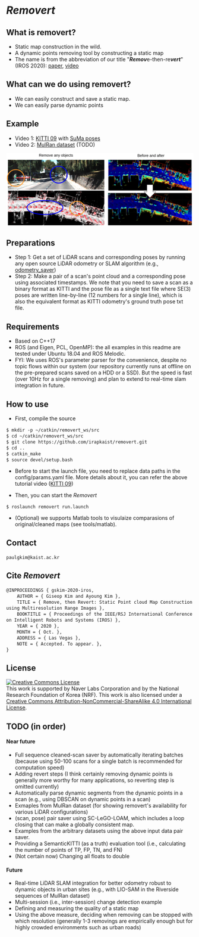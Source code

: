 # *Removert*

## What is removert?
- Static map construction in the wild. 
- A dynamic points removing tool by constructing a static map
- The name is from the abbreviation of our title "***Remov***e-then-re***vert***" (IROS 2020): [paper](https://irap.kaist.ac.kr/publications/gskim-2020-iros.pdf), [video](https://youtu.be/M9PEGi5fAq8)

## What can we do using removert? 
- We can easily construct and save a static map. 
- We can easily parse dynamic points 

## Example
- Video 1: [KITTI 09](https://youtu.be/V6OcdNVQRwg) with [SuMa poses](http://jbehley.github.io/projects/surfel_mapping/)
- Video 2: [MulRan dataset](https://sites.google.com/view/mulran-pr/home) (TODO) 
<p align="center"><img src="docs/removert.png" width=900></p>

## Preparations
- Step 1: Get a set of LiDAR scans and corresponding poses by running any open source LiDAR odometry or SLAM algorithm (e.g., [odometry_saver](https://github.com/SMRT-AIST/interactive_slam/wiki/Example2))
- Step 2: Make a pair of a scan's point cloud and a corresponding pose using associated timestamps. We note that you need to save a scan as a binary format as KITTI and the pose file as a single text file where SE(3) poses are written line-by-line (12 numbers for a single line), which is also the equivalent format as KITTI odometry's ground truth pose txt file.

## Requirements 
- Based on C++17
- ROS (and Eigen, PCL, OpenMP): the all examples in this readme are tested under Ubuntu 18.04 and ROS Melodic. 
- FYI: We uses ROS's parameter parser for the convenience, despite no topic flows within our system (our repository currently runs at offline on the pre-prepared scans saved on a HDD or a SSD). But the speed is fast (over 10Hz for a single removing) and plan to extend to real-time slam integration in future.

## How to use 
- First, compile the source 
```
$ mkdir -p ~/catkin/removert_ws/src
$ cd ~/catkin/removert_ws/src
$ git clone https://github.com/irapkaist/removert.git
$ cd ..
$ catkin_make
$ source devel/setup.bash
```
- Before to start the launch file, you need to replace data paths in the config/params.yaml file. More details about it, you can refer the above tutorial video ([KITTI 09](https://youtu.be/V6OcdNVQRwg))

- Then, you can start the *Removert*
```
$ roslaunch removert run.launch
```

- (Optional) we supports Matlab tools to visulaize comparasions of original/cleaned maps (see tools/matlab).


## Contact 
```
paulgkim@kaist.ac.kr
```

## Cite *Removert*
```
@INPROCEEDINGS { gskim-2020-iros,
    AUTHOR = { Giseop Kim and Ayoung Kim },
    TITLE = { Remove, then Revert: Static Point cloud Map Construction using Multiresolution Range Images },
    BOOKTITLE = { Proceedings of the IEEE/RSJ International Conference on Intelligent Robots and Systems (IROS) },
    YEAR = { 2020 },
    MONTH = { Oct. },
    ADDRESS = { Las Vegas },
    NOTE = { Accepted. To appear. },
}
```

## License
 <a rel="license" href="http://creativecommons.org/licenses/by-nc-sa/4.0/"><img alt="Creative Commons License" style="border-width:0" src="https://i.creativecommons.org/l/by-nc-sa/4.0/88x31.png" /></a><br />This work is supported by Naver Labs Corporation and by the National Research Foundation of Korea (NRF). This work is also licensed under a <a rel="license" href="http://creativecommons.org/licenses/by-nc-sa/4.0/">Creative Commons Attribution-NonCommercial-ShareAlike 4.0 International License</a>.

## TODO (in order)
#### Near future 
- Full sequence cleaned-scan saver by automatically iterating batches (because using 50-100 scans for a single batch is recommended for computation speed)
- Adding revert steps (I think certainly removing dynamic points is generally more worthy for many applications, so reverting step is omitted currently)
- Automatically parse dynamic segments from the dynamic points in a scan (e.g., using DBSCAN on dynamic points in a scan)
- Exmaples from MulRan dataset (for showing removert's availability for various LiDAR configurations)  
- (scan, pose) pair saver using SC-LeGO-LOAM, which includes a loop closing that can make a globally consistent map.
- Examples from the arbitrary datasets using the above input data pair saver.
- Providing a SemanticKITTI (as a truth) evaluation tool (i.e., calculating the number of points of TP, FP, TN, and FN) 
- (Not certain now) Changing all floats to double

#### Future 
- Real-time LiDAR SLAM integration for better odometry robust to dynamic objects in urban sites (e.g., with LIO-SAM in the Riverside sequences of MulRan dataset)
- Multi-session (i.e., inter-session) change detection example
- Defining and measuring the quality of a static map
- Using the above measure, deciding when removing can be stopped with which resolution (generally 1-3 removings are empirically enough but for highly crowded environments such as urban roads) 
